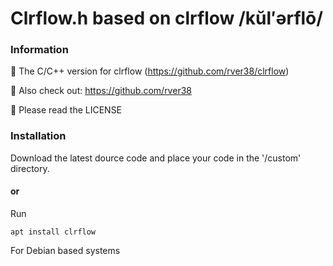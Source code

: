# Clrflow.h based on clrflow /kŭl′ərflō/

### Information
👋 The C/C++ version for clrflow (https://github.com/rver38/clrflow)

🤝 Also check out: https://github.com/rver38

🙏 Please read the LICENSE


### Installation
Download the latest dource code and place your code in the '/custom' directory.

#### or 

Run 
```
apt install clrflow
```
For Debian based systems
